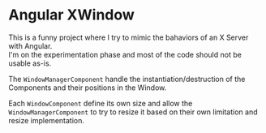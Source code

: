 Angular XWindow
==============

This is a funny project where I try to mimic the bahaviors of an X Server with Angular.  
I'm on the experimentation phase and most of the code should not be usable as-is.

The `WindowManagerComponent` handle the instantiation/destruction of the Components and their positions in the Window.

Each `WindowComponent` define its own size and allow the `WindowManagerComponent` to try to resize it based on their own limitation and resize implementation.
